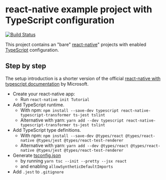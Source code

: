 # react-native example project with TypeScript configuration

[![Build Status](https://travis-ci.org/jerolimov/react-native-with-typescript.svg?branch=master)](https://travis-ci.org/jerolimov/react-native-with-typescript)

This project contains an "bare" [react-native](http://facebook.github.io/react-native/)" projects
with enabled [TypeScript](https://www.typescriptlang.org/) configuration.

## Step by step

The setup introduction is a shorter version of the official
[react-native with typescript documentation](https://github.com/Microsoft/TypeScript-React-Native-Starter) by Microsoft.

*   Create your react-native app:
    *   Run `react-native init Tutorial`
*   Add TypeScript runtime.
    *   With npm: `npm install --save-dev typescript react-native-typescript-transformer ts-jest tslint`
    *   Alternative with yarn: `yarn add --dev typescript react-native-typescript-transformer ts-jest tslint`
*   Add TypeScript type definitions.
    *   With npm: `npm install --save-dev @types/react @types/react-native @types/jest @types/react-test-renderer`
    *   Alternative with yarn: `yarn add --dev @types/react @types/react-native @types/jest @types/react-test-renderer`
*   Generate [tsconfig.json](./tsconfig.json)
    *   by running `yarn tsc --init --pretty --jsx react`
    *   and enabling `allowSyntheticDefaultImports`
*   Add `.jest` to `.gitignore`
